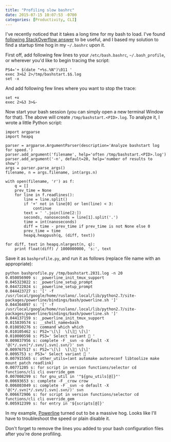 ```yaml
---
title: "Profiling slow bashrc"
date: 2015-07-15 10:07:53 -0700
categories: [Productivity, CLI]
---
```


I've recently noticed that it takes a long time for my bash to load. I've found
[following StackOverflow answer][1] to be useful, and I based my solution to find a
startup time hog in my `~/.bashrc` upon it.

First off, add following few lines to your `/etc/bash.bashrc`,
`~/.bash_profile`, or wherever you'd like to begin tracing the script:

    PS4='+ $(date "+%s.%N")\011 '
    exec 3>&2 2>/tmp/bashstart.$$.log
    set -x

And add following few lines where you want to stop the trace:

    set +x
    exec 2>&3 3>&-

Now start your bash session (you can simply open a new terminal Window for
that). The above will create `/tmp/bashstart.<PID>.log`. To analyze it, I wrote
a little Python script:

    import argparse
    import heapq

    parser = argparse.ArgumentParser(description='Analyze bashstart log for speed.')
    parser.add_argument('filename', help='often /tmp/bashstart.<PID>.log')
    parser.add_argument('-n', default=20, help='number of results to show')
    args = parser.parse_args()
    filename, n = args.filename, int(args.n)

    with open(filename, 'r') as f:
        q = []
        prev_time = None
        for line in f.readlines():
            line = line.split()
            if '+' not in line[0] or len(line) < 3:
                continue
            text = ' '.join(line[2:])
            seconds, nanoseconds = line[1].split('.')
            time = int(nanoseconds)
            diff = time - prev_time if prev_time is not None else 0
            prev_time = time
            heapq.heappush(q, (diff, text))

    for diff, text in heapq.nlargest(n, q):
        print float(diff) / 1000000000, 's:', text

Save it as `bashprofile.py`, and run it as follows (replace file name with an
appropriate):

    python bashprofile.py /tmp/bashstart.2831.log -n 20
    0.050056909 s: _powerline_init_tmux_support
    0.045323022 s: _powerline_setup_prompt
    0.044722024 s: _powerline_setup_prompt
    0.044423727 s: '[' -f /usr/local/google/home/ruslano/.local/lib/python2.7/site-packages/powerline/bindings/bash/powerline.sh ']'
    0.044364097 s: '[' -f /usr/local/google/home/ruslano/.local/lib/python2.7/site-packages/powerline/bindings/bash/powerline.sh ']'
    0.044137159 s: _powerline_init_tmux_support
    0.015839574 s: __shell_name=bash
    0.010850276 s: command which which
    0.010105462 s: PS2='\[\]  \[\] \[\]'
    0.010000598 s: PS3=' Select variant  '
    0.009837956 s: complete -F _svn -o default -X '@(*/.svn|*/.svn/|.svn|.svn/)' svn
    0.009767517 s: PS2='\[\]  \[\] \[\]'
    0.0095753 s: PS3=' Select variant  '
    0.007915565 s: other_utils=(ant automake autoreconf libtoolize make mount patch readlink)
    0.00771205 s: for script in version functions/selector cd functions/cli cli override_gem
    0.007008299 s: for gnu_util in '"${gnu_utils[@]}"'
    0.00693653 s: complete -F _crow crow
    0.006803049 s: complete -F _svn -o default -X '@(*/.svn|*/.svn/|.svn|.svn/)' svn
    0.006672906 s: for script in version functions/selector cd functions/cli cli override_gem
    0.005912399 s: for entry in '${scripts[@]}'

In my example, [Powerline][2] turned out to be a massive hog. Looks like I'll
have to troubleshoot the speed or plain disable it.

Don't forget to remove the lines you added to your bash configuration files
after you're done profiling.

[1]: http://stackoverflow.com/a/5015179/2578489
[2]: https://github.com/powerline/powerline
